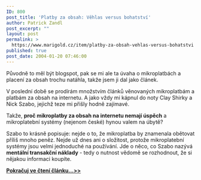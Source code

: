 ```yaml
---
ID: 800
post_title: 'Platby za obsah: Věhlas versus bohatství'
author: Patrick Zandl
post_excerpt: ""
layout: post
permalink: >
  https://www.marigold.cz/item/platby-za-obsah-vehlas-versus-bohatstvi
published: true
post_date: 2004-01-20 07:46:00
---
```

<P>Původně to měl být blogspot, pak se mi ale ta úvaha o mikroplatbách a placení za obsah trochu natáhla, takže jsem ji dal jako článek. </P>
<P>V poslední době se prodírám množstvím článků věnovaných mikroplatbám a platbám za obsah na internetu. A jako vždy mi kápnul do noty Clay Shirky a Nick Szabo, jejichž teze mi přišly hodně zajímavé. </P>
<P>Takže, <STRONG>proč mikroplatby za obsah na internetu nemají úspěch</STRONG> a mikroplatební systémy (nejenom české) hynou valem na úbytě? </P>
<P>
<P>Szabo to krásně popisuje: nejde o to, že mikroplatba by znamenala obětovat příliš mnoho peněz. Nejde už dnes ani o složitost, protože mikroplatební systémy jsou velmi jednoduché na používání. Jde o něco, co Szabo nazývá <STRONG>mentální transakční náklady</STRONG> - tedy o nutnost vědomě se rozhodnout, že si nějakou informaci koupíte. </P><A href="/trh/mikroplatby040120.html">
<P><STRONG>Pokračuj ve čtení článku...&gt;&gt;</STRONG></P>
<P></A>&#160;</P>